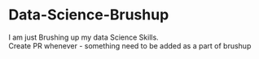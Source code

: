 # Data-Science-Brushup
I am just Brushing up my data Science Skills. <br>
Create PR whenever - something need to be added as a part of brushup
